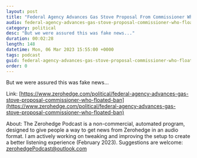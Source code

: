 ```yaml
---
layout: post
title: "Federal Agency Advances Gas Stove Proposal From Commissioner Who Floated Ban"
audio: federal-agency-advances-gas-stove-proposal-commissioner-who-floated-ban-0
category: political
desc: "But we were assured this was fake news..."
duration: 00:02:28
length: 148
datetime: Mon, 06 Mar 2023 15:55:00 +0000
tags: podcast
guid: federal-agency-advances-gas-stove-proposal-commissioner-who-floated-ban-0
order: 0
---
```

But we were assured this was fake news...

Link: [https://www.zerohedge.com/political/federal-agency-advances-gas-stove-proposal-commissioner-who-floated-ban](https://www.zerohedge.com/political/federal-agency-advances-gas-stove-proposal-commissioner-who-floated-ban)

About: The Zerohedge Podcast is a non-commercial, automated program, designed to give people a way to get news from Zerohedge in an audio format.  I am actively working on tweaking and improving the setup to create a better listening experience (February 2023).  Suggestions are welcome: [zerohedgePodcast@outlook.com](mailto:zerohedgePodcast@outlook.com)